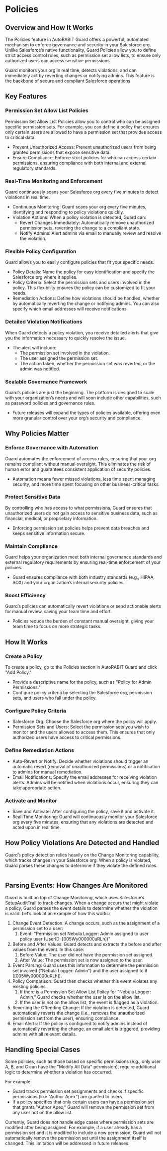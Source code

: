 # Policies

## Overview and How It Works

The Policies feature in AutoRABIT Guard offers a powerful, automated mechanism to enforce governance and security in your Salesforce org. Unlike Salesforce’s native functionality, Guard Policies allow you to define strict access control rules, such as permission set allow lists, to ensure only authorized users can access sensitive permissions.

Guard monitors your org in real time, detects violations, and can immediately act by reverting changes or notifying admins. This feature is the backbone of secure and compliant Salesforce operations.

## Key Features

### Permission Set Allow List Policies

Permission Set Allow List Policies allow you to control who can be assigned specific permission sets. For example, you can define a policy that ensures only certain users are allowed to have a permission set that provides access to critical data.

* Prevent Unauthorized Access: Prevent unauthorized users from being granted permissions that expose sensitive data.
* Ensure Compliance: Enforce strict policies for who can access certain permissions, ensuring compliance with both internal and external regulatory standards.

### Real-Time Monitoring and Enforcement

Guard continuously scans your Salesforce org every five minutes to detect violations in real time.

* Continuous Monitoring: Guard scans your org every five minutes, identifying and responding to policy violations quickly.
* Violation Actions: When a policy violation is detected, Guard can:
  * Revert Changes Immediately: Automatically remove unauthorized permission sets, reverting the change to a compliant state.
  * Notify Admins: Alert admins via email to manually review and resolve the violation.

### Flexible Policy Configuration

Guard allows you to easily configure policies that fit your specific needs.

* Policy Details: Name the policy for easy identification and specify the Salesforce org where it applies.
* Policy Criteria: Select the permission sets and users involved in the policy. This flexibility ensures the policy can be customized to fit your needs.
* Remediation Actions: Define how violations should be handled, whether by automatically reverting the change or notifying admins. You can also specify which email addresses will receive notifications.

### Detailed Violation Notifications

When Guard detects a policy violation, you receive detailed alerts that give you the information necessary to quickly resolve the issue.

* The alert will include:
  * The permission set involved in the violation.
  * The user assigned the permission set.
  * The action taken, whether the permission set was reverted, or the admin was notified.

### Scalable Governance Framework

Guard’s policies are just the beginning. The platform is designed to scale with your organization’s needs and will soon include other capabilities, such as password policies and governance rules.

* Future releases will expand the types of policies available, offering even more granular control over your org’s security and compliance.

## Why Policies Matter

### Enforce Governance with Automation

Guard automates the enforcement of access rules, ensuring that your org remains compliant without manual oversight. This eliminates the risk of human error and guarantees consistent application of security policies.

* Automation means fewer missed violations, less time spent managing security, and more time spent focusing on other business-critical tasks.

### Protect Sensitive Data

By controlling who has access to what permissions, Guard ensures that unauthorized users do not gain access to sensitive business data, such as financial, medical, or proprietary information.

* Enforcing permission set policies helps prevent data breaches and keeps sensitive information secure.

### Maintain Compliance

Guard helps your organization meet both internal governance standards and external regulatory requirements by ensuring real-time enforcement of your policies.

* Guard ensures compliance with both industry standards (e.g., HIPAA, SOX) and your organization’s internal security policies.

### Boost Efficiency

Guard’s policies can automatically revert violations or send actionable alerts for manual review, saving your team time and effort.

* Policies reduce the burden of constant manual oversight, giving your team time to focus on more strategic tasks.

## How It Works

### Create a Policy

To create a policy, go to the Policies section in AutoRABIT Guard and click "Add Policy."

* Provide a descriptive name for the policy, such as "Policy for Admin Permissions."
* Configure policy criteria by selecting the Salesforce org, permission sets, and users who fall under the policy.

### Configure Policy Criteria

* Salesforce Org: Choose the Salesforce org where the policy will apply.
* Permission Sets and Users: Select the permission sets you wish to monitor and the users allowed to access them. This ensures that only authorized users have access to critical permissions.

### Define Remediation Actions

* Auto-Revert or Notify: Decide whether violations should trigger an automatic revert (removal of unauthorized permissions) or a notification to admins for manual remediation.
* Email Notifications: Specify the email addresses for receiving violation alerts. Admins will be notified when violations occur, ensuring they can take appropriate action.

### Activate and Monitor

* Save and Activate: After configuring the policy, save it and activate it.
* Real-Time Monitoring: Guard will continuously monitor your Salesforce org every five minutes, ensuring that any violations are detected and acted upon in real time.

## How Policy Violations Are Detected and Handled

Guard’s policy detection relies heavily on the Change Monitoring capability, which tracks changes in your Salesforce org. When a policy is violated, Guard parses these changes to determine if they violate the defined rules.

<figure><img src="../../.gitbook/assets/image.png" alt=""><figcaption></figcaption></figure>

## **Parsing Events: How Changes Are Monitored**

Guard is built on top of Change Monitoring, which uses Salesforce’s SetupAuditTrail to track changes. When a change occurs that might violate a policy, Guard parses the event details to determine whether the violation is valid. Let’s look at an example of how this works:

1. Change Event Detection: A change occurs, such as the assignment of a permission set to a user:
   1. Event: "Permission set Nebula Logger: Admin assigned to user policy user (UserID: \[005Wy000000uRLh])"
2. Before and After Values: Guard detects and extracts the before and after values from the event. In this case:
   1. Before Value: The user did not have the permission set assigned.
   2. After Value: The permission set is now assigned to the user.
3. Event Parsing: Guard uses this information to determine the permission set involved ("Nebula Logger: Admin") and the user assigned to it (\[005Wy000000uRLh]).
4. Policy Comparison: Guard then checks whether this event violates any existing policies:
   1. If there is a Permission Set Allow List Policy for "Nebula Logger: Admin," Guard checks whether the user is on the allow list.
   2. If the user is not on the allow list, the event is flagged as a violation.
5. Reverting the Offending Change: If the violation is detected, Guard automatically reverts the change (i.e., removes the unauthorized permission set from the user), ensuring compliance.
6. Email Alerts: If the policy is configured to notify admins instead of automatically reverting the change, an email alert is triggered, providing admins with all relevant details.

## Handling Special Cases

Some policies, such as those based on specific permissions (e.g., only user A, B, and C can have the "Modify All Data" permission), require additional logic to determine whether a violation has occurred.

For example:

* Guard tracks permission set assignments and checks if specific permissions (like "Author Apex") are granted to users.
* If a policy specifies that only certain users can have a permission set that grants "Author Apex," Guard will remove the permission set from any user not on the allow list.

Currently, Guard does not handle edge cases where permission sets are modified after being assigned. For example, if a user already has a permission set and it is modified to include a new permission, Guard will not automatically remove the permission set until the assignment itself is changed. This limitation will be addressed in future releases.

&#x20;
